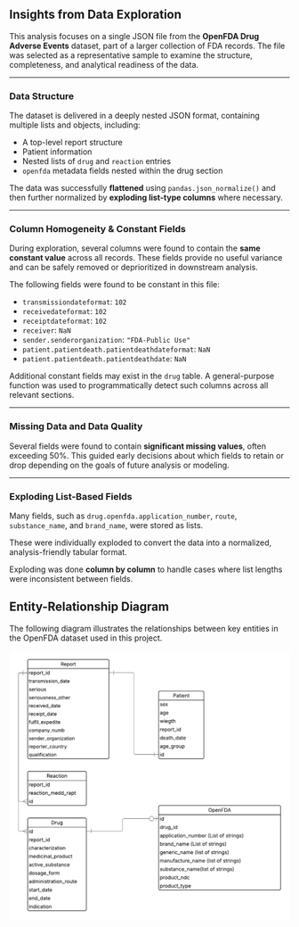 ##  Insights from Data Exploration

This analysis focuses on a single JSON file from the **OpenFDA Drug Adverse Events** dataset, part of a larger collection of FDA records. The file was selected as a representative sample to examine the structure, completeness, and analytical readiness of the data.

---

###  Data Structure

The dataset is delivered in a deeply nested JSON format, containing multiple lists and objects, including:

- A top-level report structure
- Patient information
- Nested lists of `drug` and `reaction` entries
- `openfda` metadata fields nested within the drug section

The data was successfully **flattened** using `pandas.json_normalize()` and then further normalized by **exploding list-type columns** where necessary.

---

###  Column Homogeneity & Constant Fields

During exploration, several columns were found to contain the **same constant value** across all records. These fields provide no useful variance and can be safely removed or deprioritized in downstream analysis.

The following fields were found to be constant in this file:

- `transmissiondateformat`: `102`
- `receivedateformat`: `102`
- `receiptdateformat`: `102`
- `receiver`: `NaN`
- `sender.senderorganization`: `"FDA-Public Use"`
- `patient.patientdeath.patientdeathdateformat`: `NaN`
- `patient.patientdeath.patientdeathdate`: `NaN`

Additional constant fields may exist in the `drug` table. A general-purpose function was used to programmatically detect such columns across all relevant sections.

---

###  Missing Data and Data Quality

Several fields were found to contain **significant missing values**, often exceeding 50%. This guided early decisions about which fields to retain or drop depending on the goals of future analysis or modeling.

---

###  Exploding List-Based Fields

Many fields, such as `drug.openfda.application_number`, `route`, `substance_name`, and `brand_name`, were stored as lists.

These were individually exploded to convert the data into a normalized, analysis-friendly tabular format.

Exploding was done **column by column** to handle cases where list lengths were inconsistent between fields.


## Entity-Relationship Diagram

The following diagram illustrates the relationships between key entities in the OpenFDA dataset used in this project.

![Entity-Relationship Diagram](ER.png)

